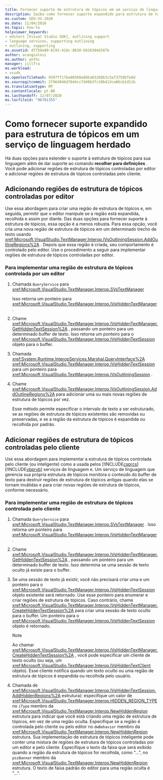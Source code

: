 ```yaml
---
title: Fornecer suporte de estrutura de tópicos em um serviço de linguagem | Microsoft Docs
description: Saiba como fornecer suporte expandido para estrutura de tópicos em um serviço de linguagem herdado adicionando regiões de estrutura de tópicos controladas por editor e regiões de estrutura de tópicos controladas pelo cliente.
ms.custom: SEO-VS-2020
ms.date: 11/04/2016
ms.topic: how-to
helpviewer_keywords:
- editors [Visual Studio SDK], outlining support
- language services, supporting outlining
- outlining, supporting
ms.assetid: df759e89-8193-418c-8038-6626304d387b
author: acangialosi
ms.author: anthc
manager: jillfra
ms.workload:
- vssdk
ms.openlocfilehash: 9397ff17ba80368a86ba03260b3c5af3759bfe8d
ms.sourcegitcommit: 2f964946d7044cc7d49b3fc10b413ca06cb2d11b
ms.translationtype: MT
ms.contentlocale: pt-BR
ms.lasthandoff: 12/07/2020
ms.locfileid: "96761355"
---
```

# <a name="how-to-provide-expanded-outlining-support-in-a-legacy-language-service"></a>Como fornecer suporte expandido para estrutura de tópicos em um serviço de linguagem herdado
Há duas opções para estender o suporte à estrutura de tópicos para sua linguagem além de dar suporte ao comando **recolher para definições** . Você pode adicionar regiões de estrutura de tópicos controladas por editor e adicionar regiões de estrutura de tópicos controladas pelo cliente.

## <a name="adding-editor-controlled-outline-regions"></a>Adicionando regiões de estrutura de tópicos controladas por editor
 Use essa abordagem para criar uma região de estrutura de tópicos e, em seguida, permitir que o editor manipule se a região está expandida, recolhida e assim por diante. Das duas opções para fornecer suporte à estrutura de tópicos, essa opção é a menos robusta. Para essa opção, você cria uma nova região de estrutura de tópicos em um determinado trecho de texto usando <xref:Microsoft.VisualStudio.TextManager.Interop.IVsOutliningSession.AddOutlineRegions%2A> . Depois que essa região é criada, seu comportamento é controlado pelo editor. Use o procedimento a seguir para implementar regiões de estrutura de tópicos controladas por editor.

### <a name="to-implement-an-editor-controlled-outline-region"></a>Para implementar uma região de estrutura de tópicos controlada por um editor

1. Chamada `QueryService` para <xref:Microsoft.VisualStudio.TextManager.Interop.SVsTextManager>

     Isso retorna um ponteiro para <xref:Microsoft.VisualStudio.TextManager.Interop.IVsHiddenTextManager> .

2. Chame <xref:Microsoft.VisualStudio.TextManager.Interop.IVsHiddenTextManager.GetHiddenTextSession%2A> , passando um ponteiro para um determinado buffer de texto. Isso retorna um ponteiro para o <xref:Microsoft.VisualStudio.TextManager.Interop.IVsHiddenTextSession> objeto para o buffer.

3. Chamada <xref:System.Runtime.InteropServices.Marshal.QueryInterface%2A> <xref:Microsoft.VisualStudio.TextManager.Interop.IVsHiddenTextSession> para um ponteiro para <xref:Microsoft.VisualStudio.TextManager.Interop.IVsOutliningSession> .

4. Chame <xref:Microsoft.VisualStudio.TextManager.Interop.IVsOutliningSession.AddOutlineRegions%2A> para adicionar uma ou mais novas regiões de estrutura de tópicos por vez.

     Esse método permite especificar o intervalo de texto a ser estruturado, se as regiões de estrutura de tópicos existentes são removidas ou preservadas, e se a região da estrutura de tópicos é expandida ou recolhida por padrão.

## <a name="add-client-controlled-outline-regions"></a>Adicionar regiões de estrutura de tópicos controladas pelo cliente
 Use essa abordagem para implementar a estrutura de tópicos controlada pelo cliente (ou inteligente) como a usada pelos [!INCLUDE[csprcs](../../data-tools/includes/csprcs_md.md)] [!INCLUDE[vbprvb](../../code-quality/includes/vbprvb_md.md)] serviços de linguagem e. Um serviço de linguagem que gerencia sua própria estrutura de tópicos monitora o conteúdo do buffer de texto para destruir regiões de estrutura de tópicos antigas quando elas se tornam inválidas e para criar novas regiões de estrutura de tópicos, conforme necessário.

### <a name="to-implement-a-client-controlled-outline-region"></a>Para implementar uma região de estrutura de tópicos controlada pelo cliente

1. Chamada `QueryService` para <xref:Microsoft.VisualStudio.TextManager.Interop.SVsTextManager> . Isso retorna um ponteiro para <xref:Microsoft.VisualStudio.TextManager.Interop.IVsHiddenTextManager> .

2. Chame <xref:Microsoft.VisualStudio.TextManager.Interop.IVsHiddenTextManager.GetHiddenTextSession%2A> , passando um ponteiro para um determinado buffer de texto. Isso determina se uma sessão de texto oculto já existe para o buffer.

3. Se uma sessão de texto já existir, você não precisará criar uma e um ponteiro para o <xref:Microsoft.VisualStudio.TextManager.Interop.IVsHiddenTextSession> objeto existente será retornado. Use esse ponteiro para enumerar e criar regiões de estrutura de tópicos. Caso contrário, chame <xref:Microsoft.VisualStudio.TextManager.Interop.IVsHiddenTextManager.CreateHiddenTextSession%2A> para criar uma sessão de texto oculto para o buffer. Um ponteiro para o <xref:Microsoft.VisualStudio.TextManager.Interop.IVsHiddenTextSession> objeto é retornado.

    > [!NOTE]
    > Ao chamar <xref:Microsoft.VisualStudio.TextManager.Interop.IVsHiddenTextManager.CreateHiddenTextSession%2A> , você pode especificar um cliente de texto oculto (ou seja, um <xref:Microsoft.VisualStudio.TextManager.Interop.IVsHiddenTextClient> objeto). Esse cliente notifica quando um texto oculto ou uma região de estrutura de tópicos é expandida ou recolhida pelo usuário.

4. Chamada de <xref:Microsoft.VisualStudio.TextManager.Interop.IVsHiddenTextSession.AddHiddenRegions%2A> estrutura): especifique um valor de <xref:Microsoft.VisualStudio.TextManager.Interop.HIDDEN_REGION_TYPE> no `iType` membro da <xref:Microsoft.VisualStudio.TextManager.Interop.NewHiddenRegion> estrutura para indicar que você está criando uma região de estrutura de tópicos, em vez de uma região oculta. Especifique se a região é controlada pelo cliente ou pelo editor no `dwBehavior` membro da <xref:Microsoft.VisualStudio.TextManager.Interop.NewHiddenRegion> estrutura. Sua implementação de estrutura de tópicos inteligente pode conter uma mistura de regiões de estrutura de tópicos controladas por um editor e pelo cliente. Especifique o texto da faixa que será exibido quando a região da estrutura de tópicos for recolhida, como "...", no `pszBanner` membro da <xref:Microsoft.VisualStudio.TextManager.Interop.NewHiddenRegion> estrutura. O texto de faixa padrão do editor para uma região oculta é "...".
